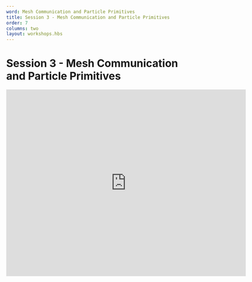 ```yaml
---
word: Mesh Communication and Particle Primitives
title: Session 3 - Mesh Communication and Particle Primitives
order: 7
columns: two
layout: workshops.hbs
---
```


# Session 3 - Mesh Communication and Particle Primitives

<iframe src="https://www.icloud.com/keynote/0uX6MYmheR5fKUEdtgugWK4MA?embed=true" width="640" height="500" class="video" frameborder="0" allowfullscreen="1" referrer="no-referrer"></iframe>
